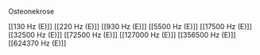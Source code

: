 Osteonekrose

[[130 Hz (E)]]
[[220 Hz (E)]]
[[930 Hz (E)]]
[[5500 Hz (E)]]
[[17500 Hz (E)]]
[[32500 Hz (E)]]
[[72500 Hz (E)]]
[[127000 Hz (E)]]
[[356500 Hz (E)]]
[[624370 Hz (E)]]
